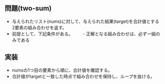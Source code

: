## 問題(two-sum)
- 与えられたリスト(nums)に対して、与えられた結果(target)を合計値とする2要素の組み合わせを返す。
- 前提として、下記条件がある。
　　- 正解となる組み合わせは、必ず一組のみである

## 実装
- numsの1つ目の要素から順に、合計値を確認する。
- 合計値がtargetと一致した時点で組み合わせを保持し、ループを抜ける。